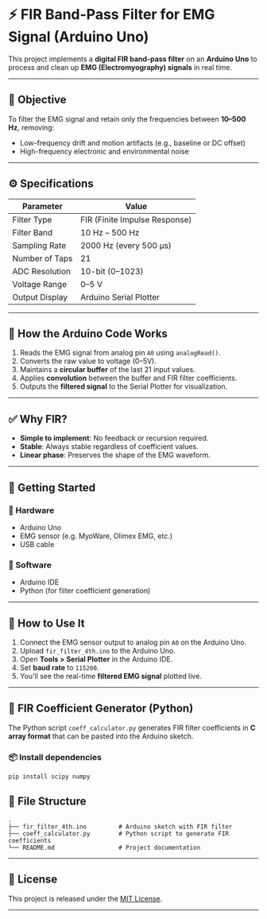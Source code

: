 # ⚡ FIR Band-Pass Filter for EMG Signal (Arduino Uno)

This project implements a **digital FIR band-pass filter** on an **Arduino Uno** to process and clean up **EMG (Electromyography) signals** in real time.

---

## 🎯 Objective

To filter the EMG signal and retain only the frequencies between **10–500 Hz**, removing:

- Low-frequency drift and motion artifacts (e.g., baseline or DC offset)
- High-frequency electronic and environmental noise

---

## ⚙️ Specifications

| Parameter              | Value                           |
|------------------------|---------------------------------|
| Filter Type            | FIR (Finite Impulse Response)   |
| Filter Band            | 10 Hz – 500 Hz                  |
| Sampling Rate          | 2000 Hz (every 500 µs)          |
| Number of Taps         | 21                              |
| ADC Resolution         | 10-bit (0–1023)                 |
| Voltage Range          | 0–5 V                           |
| Output Display         | Arduino Serial Plotter          |

---

## 🧠 How the Arduino Code Works

1. Reads the EMG signal from analog pin `A0` using `analogRead()`.
2. Converts the raw value to voltage (0–5V).
3. Maintains a **circular buffer** of the last 21 input values.
4. Applies **convolution** between the buffer and FIR filter coefficients.
5. Outputs the **filtered signal** to the Serial Plotter for visualization.

---

## ✅ Why FIR?

- **Simple to implement**: No feedback or recursion required.
- **Stable**: Always stable regardless of coefficient values.
- **Linear phase**: Preserves the shape of the EMG waveform.

---

## 🚀 Getting Started

### 🧰 Hardware

- Arduino Uno
- EMG sensor (e.g. MyoWare, Olimex EMG, etc.)
- USB cable

### 🧪 Software

- Arduino IDE
- Python (for filter coefficient generation)

---

## 🔌 How to Use It

1. Connect the EMG sensor output to analog pin `A0` on the Arduino Uno.
2. Upload `fir_filter_4th.ino` to the Arduino Uno.
3. Open **Tools > Serial Plotter** in the Arduino IDE.
4. Set **baud rate** to `115200`.
5. You’ll see the real-time **filtered EMG signal** plotted live.

---

## 🧮 FIR Coefficient Generator (Python)

The Python script `coeff_calculator.py` generates FIR filter coefficients in **C array format** that can be pasted into the Arduino sketch.

### 📦 Install dependencies

```bash
pip install scipy numpy
```

## 📁 File Structure

```
.
├── fir_filter_4th.ino         # Arduino sketch with FIR filter
├── coeff_calculator.py        # Python script to generate FIR coefficients
└── README.md                  # Project documentation
```

---

## 📝 License

This project is released under the [MIT License](LICENSE).

---
